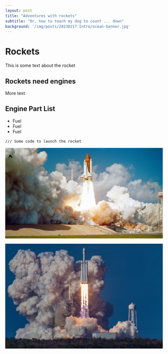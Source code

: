 ```yaml
---
layout: post
title: "Adventures with rockets"
subtitle: "Or, how to teach my dog to count ... down"
background: '/img/posts/20230217 Intro/ocean-banner.jpg'
---
```

# Rockets
This is some text about the rocket

## Rockets need engines
More text

## Engine Part List
- Fuel
- Fuel
- Fuel

```
/// Some code to launch the rocket
```

![Rocket](/img/post-rocket/nasa-rocket-600.jpg)


<img src="/img/post-rocket/rocket-spacex-600.jpg"
     alt="Markdown Monster icon"
     style="float: left; margin-right: 10px;" />

  
---
  
